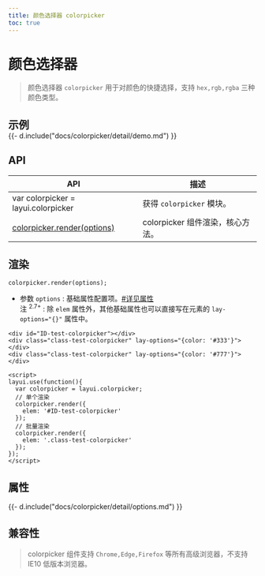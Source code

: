 ```yaml
---
title: 颜色选择器 colorpicker
toc: true
---
```

 
# 颜色选择器

> 颜色选择器 `colorpicker` 用于对颜色的快捷选择，支持 `hex,rgb,rgba` 三种颜色类型。

<h2 id="examples" lay-toc="{hot: true}" style="margin-bottom: 0;">示例</h2>

<div>
{{- d.include("docs/colorpicker/detail/demo.md") }}
</div>

<p></p>

<h2 id="api" lay-toc="{}">API</h2>

| API | 描述 |
| --- | --- |
| var colorpicker = layui.colorpicker | 获得 `colorpicker` 模块。 |
| [colorpicker.render(options)](#render) | colorpicker 组件渲染，核心方法。 |


<h2 id="render" lay-toc="{level: 2}">渲染</h2>

`colorpicker.render(options);`

- 参数 `options` : 基础属性配置项。[#详见属性](#options)
  <br>注 <sup>2.7+</sup> : 除 `elem` 属性外，其他基础属性也可以直接写在元素的 `lay-options="{}"` 属性中。

```
<div id="ID-test-colorpicker"></div>
<div class="class-test-colorpicker" lay-options="{color: '#333'}"></div>
<div class="class-test-colorpicker" lay-options="{color: '#777'}"></div>
 
<script>
layui.use(function(){
  var colorpicker = layui.colorpicker;
  // 单个渲染
  colorpicker.render({
    elem: '#ID-test-colorpicker'
  });
  // 批量渲染
  colorpicker.render({
    elem: '.class-test-colorpicker'
  });
});
</script>
```

<h2 id="options" lay-toc="{level: 2, hot: true}">属性</h2>

<div>
{{- d.include("docs/colorpicker/detail/options.md") }}
</div>

## 兼容性

> colorpicker 组件支持 `Chrome,Edge,Firefox` 等所有高级浏览器，不支持 IE10 低版本浏览器。